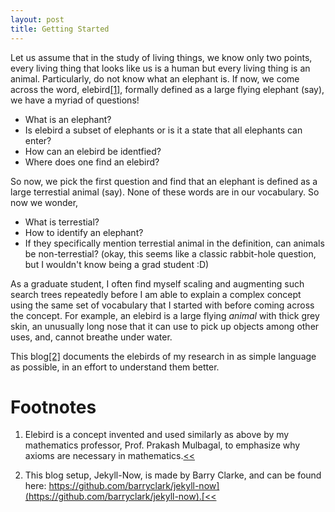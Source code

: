 ```yaml
---
layout: post
title: Getting Started
---
```


Let us assume that in the study of living things, we know only two points, every living thing that looks like us is a human but every living thing is an animal. Particularly, do not know what an elephant is. If now, we come across the word, elebird<span id="a1">[[1]](#f1)</span>, formally defined as a large flying elephant (say), we have a myriad of questions!
- What is an elephant?
- Is elebird a subset of elephants or is it a state that all elephants can enter?
- How can an elebird be identfied?
- Where does one find an elebird?

So now, we pick the first question and find that an elephant is defined as a large terrestial animal (say). None of these words are in our vocabulary. So now we wonder, 
- What is terrestial?
- How to identify an elephant?
- If they specifically mention terrestial animal in the definition, can animals be non-terrestial? (okay, this seems like a classic rabbit-hole question, but I wouldn't know being a grad student :D)

As a graduate student, I often find myself scaling and augmenting such search trees repeatedly before I am able to explain a complex concept using the same set of vocabulary that I started with before coming across the concept. For example, an elebird is a large flying *animal* with thick grey skin, an unusually long nose that it can use to pick up objects among other uses, and, cannot breathe under water.

This blog<span id="a2">[[2]](#f2)</span> documents the elebirds of my research in as simple language as possible, in an effort to understand them better.

Footnotes
=========

1. <span id="f1"></span> Elebird is a concept invented and used similarly as above by my mathematics professor, Prof. Prakash Mulbagal, to emphasize why axioms are necessary in mathematics.[<<](#a1)

2. <span id="f2"></span>This blog setup, Jekyll-Now, is made by Barry Clarke, and can be found here: [https://github.com/barryclark/jekyll-now](https://github.com/barryclark/jekyll-now).[<<](#a2)
